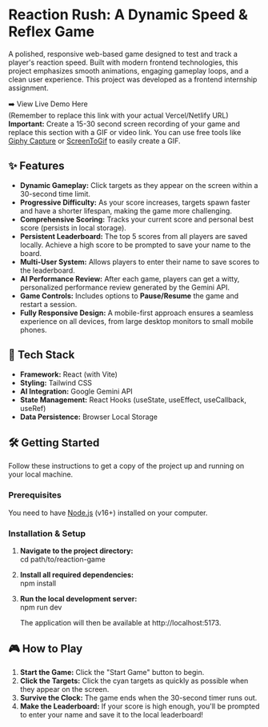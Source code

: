 # **Reaction Rush: A Dynamic Speed & Reflex Game**

A polished, responsive web-based game designed to test and track a player's reaction speed. Built with modern frontend technologies, this project emphasizes smooth animations, engaging gameplay loops, and a clean user experience. This project was developed as a frontend internship assignment.

➡️ View Live Demo Here  
(Remember to replace this link with your actual Vercel/Netlify URL)  
**Important:** Create a 15-30 second screen recording of your game and replace this section with a GIF or video link. You can use free tools like [Giphy Capture](https://giphy.com/apps/giphycapture) or [ScreenToGif](https://www.screentogif.com/) to easily create a GIF.

## **✨ Features**

* **Dynamic Gameplay:** Click targets as they appear on the screen within a 30-second time limit.  
* **Progressive Difficulty:** As your score increases, targets spawn faster and have a shorter lifespan, making the game more challenging.  
* **Comprehensive Scoring:** Tracks your current score and personal best score (persists in local storage).  
* **Persistent Leaderboard:** The top 5 scores from all players are saved locally. Achieve a high score to be prompted to save your name to the board.  
* **Multi-User System:** Allows players to enter their name to save scores to the leaderboard.  
* **AI Performance Review:** After each game, players can get a witty, personalized performance review generated by the Gemini API.  
* **Game Controls:** Includes options to **Pause/Resume** the game and restart a session.  
* **Fully Responsive Design:** A mobile-first approach ensures a seamless experience on all devices, from large desktop monitors to small mobile phones.

## **🚀 Tech Stack**

* **Framework:** React (with Vite)  
* **Styling:** Tailwind CSS  
* **AI Integration:** Google Gemini API  
* **State Management:** React Hooks (useState, useEffect, useCallback, useRef)  
* **Data Persistence:** Browser Local Storage

## **🛠️ Getting Started**

Follow these instructions to get a copy of the project up and running on your local machine.

### **Prerequisites**

You need to have [Node.js](https://nodejs.org/) (v16+) installed on your computer.

### **Installation & Setup**

1. **Navigate to the project directory:**  
   cd path/to/reaction-game

2. **Install all required dependencies:**  
   npm install

3. **Run the local development server:**  
   npm run dev

   The application will then be available at http://localhost:5173.

## **🎮 How to Play**

1. **Start the Game:** Click the "Start Game" button to begin.  
2. **Click the Targets:** Click the cyan targets as quickly as possible when they appear on the screen.  
3. **Survive the Clock:** The game ends when the 30-second timer runs out.  
4. **Make the Leaderboard:** If your score is high enough, you'll be prompted to enter your name and save it to the local leaderboard\!